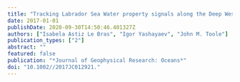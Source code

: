 ```yaml
---
title: "Tracking Labrador Sea Water property signals along the Deep Western Boundary Current"
date: 2017-01-01
publishDate: 2020-09-30T14:50:46.401327Z
authors: ["Isabela Astiz Le Bras", "Igor Yashayaev", "John M. Toole"]
publication_types: ["2"]
abstract: ""
featured: false
publication: "*Journal of Geophysical Research: Oceans*"
doi: "10.1002//2017JC012921."
---
```


